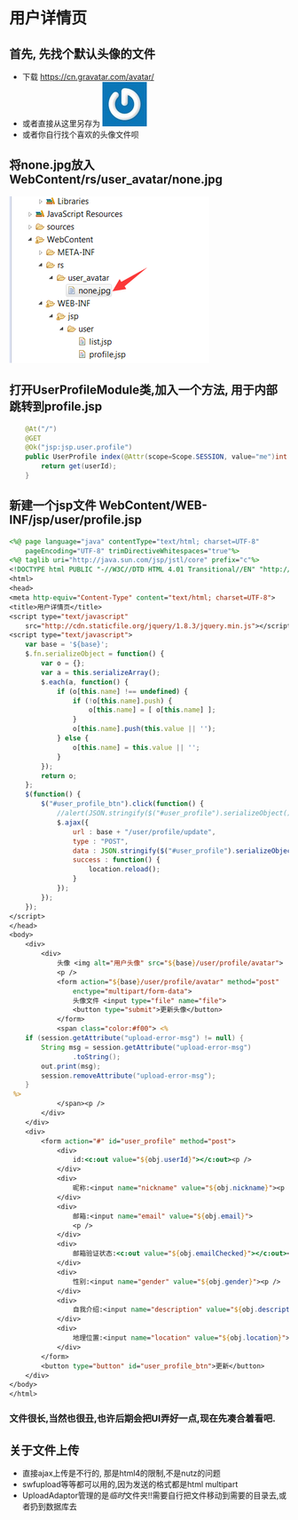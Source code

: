 # 用户详情页

## 首先, 先找个默认头像的文件

* 下载 https://cn.gravatar.com/avatar/
* 或者直接从这里另存为 ![](images/none.jpg)
* 或者你自行找个喜欢的头像文件呗

## 将none.jpg放入 WebContent/rs/user_avatar/none.jpg

![none.jpg的位置](images/none_location.png)

## 打开UserProfileModule类,加入一个方法, 用于内部跳转到profile.jsp

```java
	@At("/")
	@GET
	@Ok("jsp:jsp.user.profile")
	public UserProfile index(@Attr(scope=Scope.SESSION, value="me")int userId) {
		return get(userId);
	}
```

## 新建一个jsp文件 WebContent/WEB-INF/jsp/user/profile.jsp

```jsp
<%@ page language="java" contentType="text/html; charset=UTF-8"
	pageEncoding="UTF-8" trimDirectiveWhitespaces="true"%>
<%@ taglib uri="http://java.sun.com/jsp/jstl/core" prefix="c"%>
<!DOCTYPE html PUBLIC "-//W3C//DTD HTML 4.01 Transitional//EN" "http://www.w3.org/TR/html4/loose.dtd">
<html>
<head>
<meta http-equiv="Content-Type" content="text/html; charset=UTF-8">
<title>用户详情页</title>
<script type="text/javascript"
	src="http://cdn.staticfile.org/jquery/1.8.3/jquery.min.js"></script>
<script type="text/javascript">
	var base = '${base}';
	$.fn.serializeObject = function() {
		var o = {};
		var a = this.serializeArray();
		$.each(a, function() {
			if (o[this.name] !== undefined) {
				if (!o[this.name].push) {
					o[this.name] = [ o[this.name] ];
				}
				o[this.name].push(this.value || '');
			} else {
				o[this.name] = this.value || '';
			}
		});
		return o;
	};
	$(function() {
		$("#user_profile_btn").click(function() {
			//alert(JSON.stringify($("#user_profile").serializeObject()));
			$.ajax({
				url : base + "/user/profile/update",
				type : "POST",
				data : JSON.stringify($("#user_profile").serializeObject()),
				success : function() {
					location.reload();
				}
			});
		});
	});
</script>
</head>
<body>
	<div>
		<div>
			头像 <img alt="用户头像" src="${base}/user/profile/avatar">
			<p />
			<form action="${base}/user/profile/avatar" method="post"
				enctype="multipart/form-data">
				头像文件 <input type="file" name="file">
				<button type="submit">更新头像</button>
			</form>
			<span class="color:#f00"> <%
 	if (session.getAttribute("upload-error-msg") != null) {
 		String msg = session.getAttribute("upload-error-msg")
 				.toString();
 		out.print(msg);
 		session.removeAttribute("upload-error-msg");
 	}
 %>
			</span><p />
		</div>
	</div>
	<div>
		<form action="#" id="user_profile" method="post">
			<div>
				id:<c:out value="${obj.userId}"></c:out><p />
			</div>
			<div>
				昵称:<input name="nickname" value="${obj.nickname}"><p />
			</div>
			<div>
				邮箱:<input name="email" value="${obj.email}">
				<p />
			</div>
			<div>
				邮箱验证状态:<c:out value="${obj.emailChecked}"></c:out><p />
			</div>
			<div>
				性别:<input name="gender" value="${obj.gender}"><p />
			</div>
			<div>
				自我介绍:<input name="description" value="${obj.description}"><p />
			</div>
			<div>
				地理位置:<input name="location" value="${obj.location}"><p />
			</div>
		</form>
		<button type="button" id="user_profile_btn">更新</button>
	</div>
</body>
</html>
```

### 文件很长,当然也很丑,也许后期会把UI弄好一点,现在先凑合着看吧.

## 关于文件上传

* 直接ajax上传是不行的, 那是html4的限制,不是nutz的问题
* swfupload等等都可以用的,因为发送的格式都是html multipart
* UploadAdaptor管理的是*临时*文件夹!!需要自行把文件移动到需要的目录去,或者扔到数据库去
